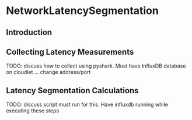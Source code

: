 # NetworkLatencySegmentation

## Introduction

## Collecting Latency Measurements
TODO: discuss how to collect using pyshark. Must have InfluxDB database on cloudlet ... change address/port


## Latency Segmentation Calculations
TODO: discuss script must run for this. Have influxdb running while executing these steps
